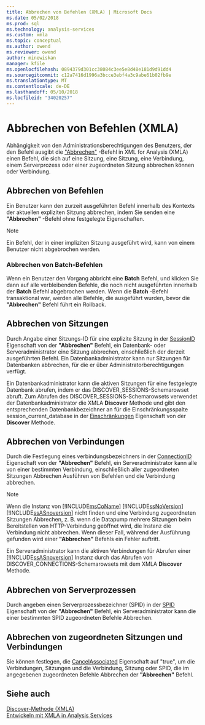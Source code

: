 ```yaml
---
title: Abbrechen von Befehlen (XMLA) | Microsoft Docs
ms.date: 05/02/2018
ms.prod: sql
ms.technology: analysis-services
ms.custom: xmla
ms.topic: conceptual
ms.author: owend
ms.reviewer: owend
author: minewiskan
manager: kfile
ms.openlocfilehash: 0894379d301cc38084c3ee5e8d48e181d9d91dd4
ms.sourcegitcommit: c12a7416d1996a3bcce3ebf4a3c9abe61b02fb9e
ms.translationtype: MT
ms.contentlocale: de-DE
ms.lasthandoff: 05/10/2018
ms.locfileid: "34020257"
---
```

# <a name="canceling-commands-xmla"></a>Abbrechen von Befehlen (XMLA)
  Abhängigkeit von den Administrationsberechtigungen des Benutzers, der den Befehl ausgibt die ["Abbrechen"](../../analysis-services/xmla/xml-elements-commands/cancel-element-xmla.md) -Befehl in XML for Analysis (XMLA) einen Befehl, die sich auf eine Sitzung, eine Sitzung, eine Verbindung, einem Serverprozess oder einer zugeordneten Sitzung abbrechen können oder Verbindung.  
  
## <a name="canceling-commands"></a>Abbrechen von Befehlen  
 Ein Benutzer kann den zurzeit ausgeführten Befehl innerhalb des Kontexts der aktuellen expliziten Sitzung abbrechen, indem Sie senden eine **"Abbrechen"** -Befehl ohne festgelegte Eigenschaften.  
  
> [!NOTE]  
>  Ein Befehl, der in einer impliziten Sitzung ausgeführt wird, kann von einem Benutzer nicht abgebrochen werden.  
  
### <a name="canceling-batch-commands"></a>Abbrechen von Batch-Befehlen  
 Wenn ein Benutzer den Vorgang abbricht eine **Batch** Befehl, und klicken Sie dann auf alle verbleibenden Befehle, die noch nicht ausgeführten innerhalb der **Batch** Befehl abgebrochen werden. Wenn die **Batch** -Befehl transaktional war, werden alle Befehle, die ausgeführt wurden, bevor die **"Abbrechen"** Befehl führt ein Rollback.  
  
## <a name="canceling-sessions"></a>Abbrechen von Sitzungen  
 Durch Angabe einer Sitzungs-ID für eine explizite Sitzung in der [SessionID](../../analysis-services/xmla/xml-elements-properties/sessionid-element-xmla.md) Eigenschaft von der **"Abbrechen"** Befehl, ein Datenbank- oder Serveradministrator eine Sitzung abbrechen, einschließlich der derzeit ausgeführten Befehl. Ein Datenbankadministrator kann nur Sitzungen für Datenbanken abbrechen, für die er über Administratorberechtigungen verfügt.  
  
 Ein Datenbankadministrator kann die aktiven Sitzungen für eine festgelegte Datenbank abrufen, indem er das DISCOVER_SESSIONS-Schemarowset abruft. Zum Abrufen des DISCOVER_SESSIONS-Schemarowsets verwendet der Datenbankadministrator die XMLA **Discover** Methode und gibt den entsprechenden Datenbankbezeichner an für die Einschränkungsspalte session_current_database in der [Einschränkungen](../../analysis-services/xmla/xml-elements-properties/restrictions-element-xmla.md) Eigenschaft von der **Discover** Methode.  
  
## <a name="canceling-connections"></a>Abbrechen von Verbindungen  
 Durch die Festlegung eines verbindungsbezeichners in der [ConnectionID](../../analysis-services/xmla/xml-elements-properties/connectionid-element-xmla.md) Eigenschaft von der **"Abbrechen"** Befehl, ein Serveradministrator kann alle von einer bestimmten Verbindung, einschließlich aller zugeordneten Sitzungen Abbrechen Ausführen von Befehlen und die Verbindung abbrechen.  
  
> [!NOTE]  
>  Wenn die Instanz von [!INCLUDE[msCoName](../../includes/msconame-md.md)] [!INCLUDE[ssNoVersion](../../includes/ssnoversion-md.md)] [!INCLUDE[ssASnoversion](../../includes/ssasnoversion-md.md)] nicht finden und eine Verbindung zugeordneten Sitzungen Abbrechen, z. B. wenn die Datapump mehrere Sitzungen beim Bereitstellen von HTTP-Verbindung geöffnet wird, die Instanz die Verbindung nicht abbrechen. Wenn dieser Fall, während der Ausführung gefunden wird einer **"Abbrechen"** Befehls ein Fehler auftritt.  
  
 Ein Serveradministrator kann die aktiven Verbindungen für Abrufen einer [!INCLUDE[ssASnoversion](../../includes/ssasnoversion-md.md)] Instanz durch das Abrufen von DISCOVER_CONNECTIONS-Schemarowsets mit dem XMLA **Discover** Methode.  
  
## <a name="canceling-server-processes"></a>Abbrechen von Serverprozessen  
 Durch angeben einen Serverprozessbezeichner (SPID) in der [SPID](../../analysis-services/xmla/xml-elements-properties/spid-element-xmla.md) Eigenschaft von der **"Abbrechen"** Befehl, ein Serveradministrator kann die einer bestimmten SPID zugeordneten Befehle Abbrechen.  
  
## <a name="canceling-associated-sessions-and-connections"></a>Abbrechen von zugeordneten Sitzungen und Verbindungen  
 Sie können festlegen, die [CancelAssociated](../../analysis-services/xmla/xml-elements-properties/cancelassociated-element-xmla.md) Eigenschaft auf "true", um die Verbindungen, Sitzungen und die Verbindung, Sitzung oder SPID, die im angegebenen zugeordneten Befehle Abbrechen der **"Abbrechen"** Befehl.  
  
## <a name="see-also"></a>Siehe auch  
 [Discover-Methode &#40;XMLA&#41;](../../analysis-services/xmla/xml-elements-methods-discover.md)   
 [Entwickeln mit XMLA in Analysis Services](../../analysis-services/multidimensional-models-scripting-language-assl-xmla/developing-with-xmla-in-analysis-services.md)  
  
  
